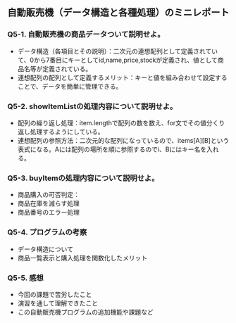 ## 自動販売機（データ構造と各種処理）のミニレポート
### Q5-1. 自動販売機の商品データついて説明せよ。
* データ構造（各項目とその説明）：二次元の連想配列として定義されていて、0から7番目にキーとしてid,name,price,stockが定義され、値として商品名等が定義されている。
* 連想配列の配列として定義するメリット：キーと値を組み合わせて設定することで、データを簡単に管理できる。
### Q5-2. showItemListの処理内容について説明せよ。
* 配列の繰り返し処理：item.lengthで配列の数を数え、for文でその値分くり返し処理するようにしている。
* 連想配列の参照方法：二次元的な配列になっているので、items[A][B]という表式になる。Aには配列の場所を順に参照するのでi、Bにはキー名を入れる。
### Q5-3. buyItemの処理内容について説明せよ。
* 商品購入の可否判定：
* 商品在庫を減らす処理
* 商品番号のエラー処理
### Q5-4. プログラムの考察
* データ構造について
* 商品一覧表示と購入処理を関数化したメリット
### Q5-5. 感想
* 今回の課題で苦労したこと
* 演習を通して理解できたこと
* この自動販売機プログラムの追加機能や課題など
